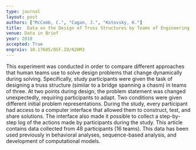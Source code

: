 ```yaml
---
type: journal
layout: post
authors: ["McComb, C.", "Cagan, J.", "Kotovsky, K."]
title:  Data on the Design of Truss Structures by Teams of Engineering Students
venue: Data in Brief
year: 2018
accepted: True
engrxiv: 10.17605/OSF.IO/N2HM3
---
```

This experiment was conducted in order to compare different approaches that human teams use to solve design problems that change dynamically during solving. Specifically, study participants were given the task of designing a truss structure (similar to a bridge spanning a chasm) in teams of three. At two points during design, the problem statement was changed unexpectedly, requiring participants to adapt. Two conditions were given different initial problem representations. During the study, every participant had access to a computer interface that allowed them to construct, test, and share solutions. The interface also made it possible to collect a step-by-step log of the actions made by participants during the study. This article contains data collected from 48 participants (16 teams). This data has been used previously in behavioral analyses, sequence-based analysis, and development of computational models.
